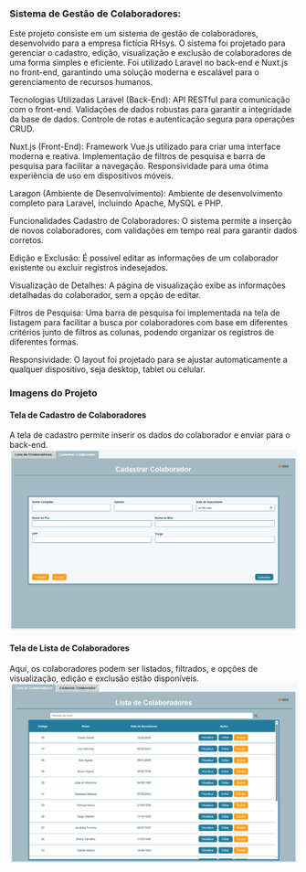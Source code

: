 ### Sistema de Gestão de Colaboradores:

Este projeto consiste em um sistema de gestão de colaboradores, desenvolvido para a empresa fictícia RHsys. O sistema foi projetado para gerenciar o cadastro, edição, visualização e exclusão de colaboradores de uma forma simples e eficiente. Foi utilizado Laravel no back-end e Nuxt.js no front-end, garantindo uma solução moderna e escalável para o gerenciamento de recursos humanos.

Tecnologias Utilizadas Laravel (Back-End): API RESTful para comunicação com o front-end. Validações de dados robustas para garantir a integridade da base de dados. Controle de rotas e autenticação segura para operações CRUD.

Nuxt.js (Front-End): Framework Vue.js utilizado para criar uma interface moderna e reativa. Implementação de filtros de pesquisa e barra de pesquisa para facilitar a navegação. Responsividade para uma ótima experiência de uso em dispositivos móveis.

Laragon (Ambiente de Desenvolvimento): Ambiente de desenvolvimento completo para Laravel, incluindo Apache, MySQL e PHP.

Funcionalidades Cadastro de Colaboradores: O sistema permite a inserção de novos colaboradores, com validações em tempo real para garantir dados corretos.

Edição e Exclusão: É possível editar as informações de um colaborador existente ou excluir registros indesejados.

Visualização de Detalhes: A página de visualização exibe as informações detalhadas do colaborador, sem a opção de editar.

Filtros de Pesquisa: Uma barra de pesquisa foi implementada na tela de listagem para facilitar a busca por colaboradores com base em diferentes critérios junto de filtros as colunas, podendo organizar os registros de diferentes formas.

Responsividade: O layout foi projetado para se ajustar automaticamente a qualquer dispositivo, seja desktop, tablet ou celular.

### Imagens do Projeto

#### Tela de Cadastro de Colaboradores
A tela de cadastro permite inserir os dados do colaborador e enviar para o back-end.
![Tela de Cadastro de Colaboradores](nuxt-colaboradores/assets/demo/CadastroDeColaboradores.PNG)

#### Tela de Lista de Colaboradores
Aqui, os colaboradores podem ser listados, filtrados, e opções de visualização, edição e exclusão estão disponíveis.
![Tela de Lista de Colaboradores](nuxt-colaboradores/assets/demo/ListaDeColaboradores.PNG)
